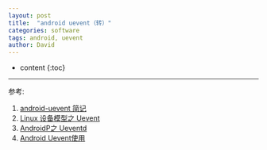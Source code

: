 ```yaml
---
layout: post
title:  "android uevent（转）"
categories: software
tags: android, uevent
author: David
---
```


* content
{:toc}

---


参考:
1. [android-uevent 简记](https://blog.csdn.net/prike/article/details/78492613)
2. [Linux 设备模型之 Uevent](https://www.jianshu.com/p/10653d83909d)
3. [AndroidP之 Ueventd](https://www.jianshu.com/p/8a34ba82ac1f)
4. [Android Uevent使用](https://linus.blog.csdn.net/article/details/46547611?spm=1001.2101.3001.6661.1&utm_medium=distribute.pc_relevant_t0.none-task-blog-2%7Edefault%7ECTRLIST%7ERate-1-46547611-blog-78492613.pc_relevant_antiscanv2&depth_1-utm_source=distribute.pc_relevant_t0.none-task-blog-2%7Edefault%7ECTRLIST%7ERate-1-46547611-blog-78492613.pc_relevant_antiscanv2&utm_relevant_index=1)